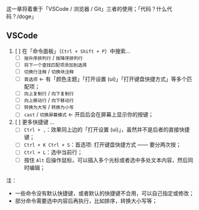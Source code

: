 <!-- 创建日期：2023-11-17 -->

这一章将着重于「VSCode / 浏览器 / Git」三者的使用；「代码？什么代码？/doge」

## VSCode

1. [ ] 在「命令面板」（`Ctrl + Shift + P`）中搜索...
    - [ ] `按升序排列行` / `按降序排列行`
    - [ ] `将下一个查找匹配项添加到选择`
    - [ ] `切换行注释` / `切换块注释`
    - [ ] `首选项` ← 有「颜色主题」「打开设置 (ui)」「打开键盘快捷方式」等多个匹配项；
    - [ ] `向上复制行` / `向下复制行`
    - [ ] `向上移动行` / `向下移动行`
    - [ ] `转换为大写` / `转换为小写`
    - [ ] `cast` / `切换屏幕模式` ← 开启后会在屏幕上显示你的按键；
2. [ ] 更多快捷键 ...
   - [ ] `Ctrl + ,`：效果同上边的「打开设置 (ui)」，虽然并不是后者的直接快捷键；
   - [ ] `Ctrl + K Ctrl + S`：首选项: 打开键盘快捷方式 —— 要分两次按；
   - [ ] `Ctrl + L`：选中当前行；
   - [ ] 按住 `Alt` 后操作鼠标，可以插入多个光标或者选中多处文本内容，然后同时编辑；

注：

- 一些命令没有默认快捷键，或者默认的快捷键不合用，可以自己指定或修改；
- 部分命令需要选中内容后再执行，比如排序，转换大小写等；
